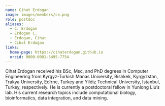 ```yaml
---
name: Cihat Erdogan
image: images/members/ce.png
role: postdoc
aliases:
  - C. Erdogan
  - Erdogan C.
  - Erdogan, Cihat
  - Cihat Erdoğan
links:
  home-page: https://cihaterdogan.github.io
  orcid: 0000-0001-5495-7754
---
```


Cihat Erdogan received his BSc, Msc, and PhD degrees in Computer Engineering from Kyrgyz-Turkish Manas University, Bishkek, Kyrgyzstan, Trakya University, Edirne, Turkey and Yildiz Technical University, Istanbul, Turkey, respectively. He is currently a postdoctoral fellow in Yunlong Liu’s lab. His current research topics include computational biology, bioinformatics, data integration, and data mining.
